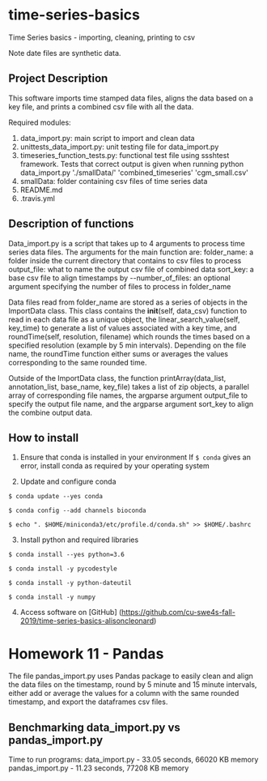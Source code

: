 # time-series-basics
Time Series basics - importing, cleaning, printing to csv

Note date files are synthetic data.

## Project Description

This software imports time stamped data files, aligns the data based on a key file,
and prints a combined csv file with all the data.

Required modules:
1. data_import.py: main script to import and clean data
2. unittests_data_import.py: unit testing file for data_import.py
3. timeseries_function_tests.py: functional test file using ssshtest framework. Tests that correct output is given when running python data_import.py './smallData/' 'combined_timeseries' 'cgm_small.csv'
4. smallData: folder containing csv files of time series data
5. README.md
6. .travis.yml

## Description of functions

Data_import.py is a script that takes up to 4 arguments to process time series data files.
The arguments for the main function are:
folder_name: a folder inside the current directory that contains to csv files to process
output_file: what to name the output csv file of combined data
sort_key: a base csv file to align timestamps by
--number_of_files: an optional argument specifying the number of files to process in folder_name

Data files read from folder_name are stored as a series of objects in the
ImportData class. This class contains the __init__(self, data_csv) function to read in each
data file as a unique object, the linear_search_value(self, key_time) to generate
a list of values associated with a key time, and roundTime(self, resolution, filename)
which rounds the times based on a specified resolution (example by 5 min intervals).
Depending on the file name, the roundTime function either sums or averages the
values corresponding to the same rounded time.

Outside of the ImportData class, the function printArray(data_list, annotation_list, base_name, key_file)
takes a list of zip objects, a parallel array of corresponding file names, the argparse
argument output_file to specify the output file name, and the argparse argument sort_key
to align the combine output data.

## How to install

1. Ensure that conda is installed in your environment
If `$ conda` gives an error, install conda as required by your operating system

2. Update and configure conda

```
$ conda update --yes conda

$ conda config --add channels bioconda

$ echo ". $HOME/miniconda3/etc/profile.d/conda.sh" >> $HOME/.bashrc
```

3. Install python and required libraries

```
$ conda install --yes python=3.6

$ conda install -y pycodestyle

$ conda install -y python-dateutil

$ conda install -y numpy
```

4. Access software on [GitHub]
(https://github.com/cu-swe4s-fall-2019/time-series-basics-alisoncleonard)

# Homework 11 - Pandas

The file pandas_import.py uses Pandas package to easily clean and align the
data files on the timestamp, round by 5 minute and 15 minute intervals, either
add or average the values for a column with the same rounded timestamp, and
export the dataframes csv files.

## Benchmarking data_import.py vs pandas_import.py

Time to run programs:
data_import.py - 33.05 seconds, 66020 KB memory
pandas_import.py - 11.23 seconds, 77208 KB memory
